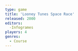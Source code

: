 ```yaml
---
type: game
title: 'Looney Tunes Space Race'
released: 2000
editors: 
  -Infogrames
players: 4
genres:
  - Course
---
```


